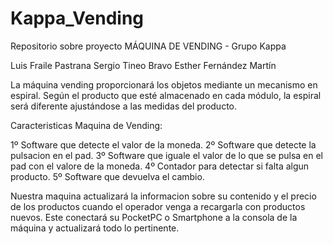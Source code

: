 # Kappa_Vending
Repositorio sobre proyecto MÁQUINA DE VENDING - Grupo Kappa

Luis Fraile Pastrana
Sergio Tineo Bravo
Esther Fernández Martín

La máquina vending proporcionará los objetos mediante un mecanismo en espiral. Según el producto que esté almacenado en cada módulo, la espiral será diferente ajustándose a las medidas del producto.

Caracteristicas Maquina de Vending:

1º Software que detecte el valor de la moneda.
2º Software que detecte la pulsacion en el pad.
3º Software que iguale el valor de lo que se pulsa en el pad con el valore de la moneda.
4º Contador para detectar si falta algun producto.
5º Software que devuelva el cambio.

Nuestra maquina actualizará la informacion sobre su contenido y el precio de los productos cuando el operador venga a recargarla con productos nuevos. Este conectará su PocketPC o Smartphone a la consola de la máquina y actualizará todo lo pertinente.
